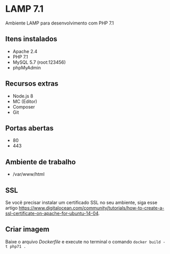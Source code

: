 # LAMP 7.1

Ambiente LAMP para desenvolvimento com PHP 7.1

## Itens instalados

- Apache 2.4
- PHP 7.1
- MySQL 5.7 (root:123456)
- phpMyAdmin

## Recursos extras

- Node.js 8
- MC (Editor)
- Composer
- Git

## Portas abertas

- 80
- 443

## Ambiente de trabalho

- /var/www/html

## SSL

Se você precisar instalar um certificado SSL no seu ambiente, siga esse artigo https://www.digitalocean.com/community/tutorials/how-to-create-a-ssl-certificate-on-apache-for-ubuntu-14-04.

## Criar imagem

Baixe o arquivo _Dockerfile_ e execute no terminal o comando `docker build -t php71 .`

